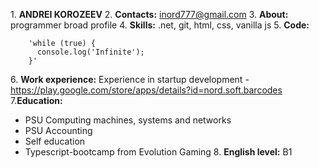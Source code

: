 1\. **ANDREI KOROZEEV**
2\. **Contacts:** inord777@gmail.com
3\. **About:** programmer broad profile
4\. **Skills:** .net, git, html, css, vanilla js
5\. **Code:**
```
    'while (true) {
      console.log('Infinite');
    }'
```
6\. **Work experience:** Experience in startup development - https://play.google.com/store/apps/details?id=nord.soft.barcodes
7\.**Education:**   
* PSU Computing machines, systems and networks
* PSU Accounting
* Self education
* Typescript-bootcamp from Evolution Gaming
8\. **English level:** B1
